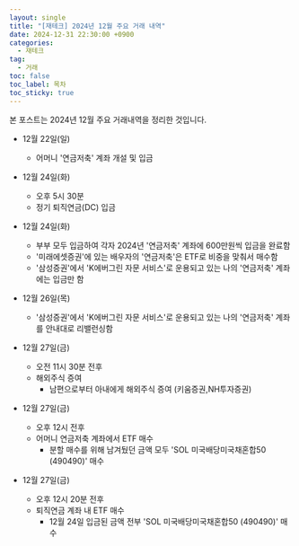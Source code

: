 ```yaml
---
layout: single
title: "[재테크] 2024년 12월 주요 거래 내역"
date: 2024-12-31 22:30:00 +0900
categories: 
  - 재테크
tag: 
  - 거래
toc: false
toc_label: 목차
toc_sticky: true
---
```


본 포스트는 2024년 12월 주요 거래내역을 정리한 것입니다.

* 12월 22일(일)
  - 어머니 '연금저축' 계좌 개설 및 입금

* 12월 24일(화)
  - 오후 5시 30분
  - 정기 퇴직연금(DC) 입금

* 12월 24일(화)
  - 부부 모두 입금하여 각자 2024년 '연금저축' 계좌에 600만원씩 입금을 완료함
  - '미래에셋증권'에 있는 배우자의 '연금저축'은 ETF로 비중을 맞춰서 매수함
  - '삼성증권'에서 'K에버그린 자문 서비스'로 운용되고 있는 나의 '연금저축' 계좌에는 입금만 함

* 12월 26일(목)
  - '삼성증권'에서 'K에버그린 자문 서비스'로 운용되고 있는 나의 '연금저축' 계좌를 안내대로 리밸런싱함

* 12월 27일(금)
  - 오전 11시 30분 전후
  - 해외주식 증여
    - 남편으로부터 아내에게 해외주식 증여 (키움증권,NH투자증권)

* 12월 27일(금)
  - 오후 12시 전후
  - 어머니 연금저축 계좌에서 ETF 매수
    - 분할 매수를 위해 남겨뒀던 금액 모두 'SOL 미국배당미국채혼합50 (490490)' 매수

* 12월 27일(금)
  - 오후 12시 20분 전후
  - 퇴직연금 계좌 내 ETF 매수
    - 12월 24일 입금된 금액 전부 'SOL 미국배당미국채혼합50 (490490)' 매수
